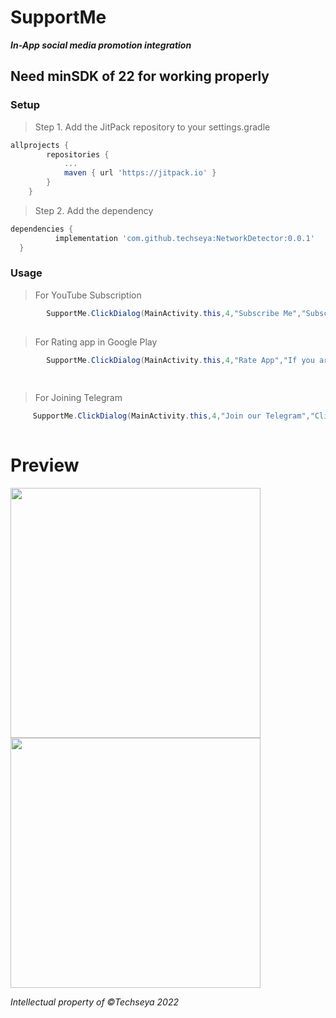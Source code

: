 # SupportMe
**_In-App social media promotion integration_**
## Need minSDK of 22 for working properly

 ### Setup
>Step 1. Add the JitPack repository to your settings.gradle
```gradle
allprojects {
		repositories {
			...
			maven { url 'https://jitpack.io' }
		}
	}
  ```
  >Step 2. Add the dependency
  ```gradle
  dependencies {
	        implementation 'com.github.techseya:NetworkDetector:0.0.1'
	}
  ```
  ### Usage 
 
  >For YouTube Subscription
  ```java
          SupportMe.ClickDialog(MainActivity.this,4,"Subscribe Me","Subscribe my You Tube channel","https://www.youtube.com/c/Techseya");
	  


  ```
  >For Rating app in Google Play
  ```java
          SupportMe.ClickDialog(MainActivity.this,4,"Rate App","If you are satifieid,please rate our app","https://rb.gy/9msah2");
	 
	  


  ```
  >For Joining Telegram
  ```java
	   SupportMe.ClickDialog(MainActivity.this,4,"Join our Telegram","Click to join our Telegram group","https://t.me/techseya");
	  


  ```
  # Preview
 
  <img src="app/src/main/res/drawable/image2.gif" width="400" >
  <img src="app/src/main/res/drawable/image.gif" width="400" >
  
   
  
  _Intellectual property of ©Techseya 2022_
